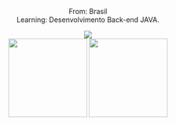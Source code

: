 


<div align="center">
 <p>From: Brasil <br> Learning: Desenvolvimento Back-end JAVA.</p>
 <img src="https://c.tenor.com/VkRCJzYGdQMAAAAC/pc-man.gif"/> <br>
  
  <img height="160em" src="https://github-readme-stats.vercel.app/api/top-langs/?username=vagodev&langs_count=3&theme=onedark" />
  <img height="160em" src="https://github-readme-stats.vercel.app/api?username=vagodev&show_icons=true&theme=onedark" />
   
   
   
</div> <br>
 
 ##

 
 </div>
